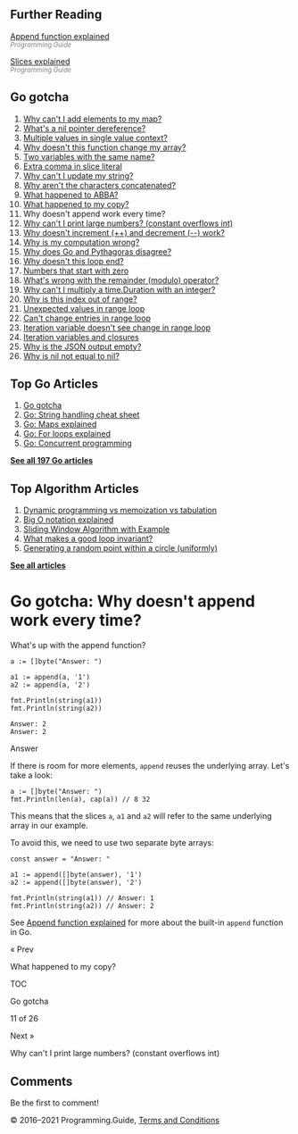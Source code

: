 



## Further Reading

[Append function explained](append-explained.html)  
<span style="color: grey; font-style: italic; font-size: smaller">Programming.Guide</span>

[Slices explained](slices-explained.html)  
<span style="color: grey; font-style: italic; font-size: smaller">Programming.Guide</span>

## Go gotcha

1.  [Why can't I add elements to my map?](gotcha-assignment-entry-nil-map.html)
2.  [What's a nil pointer dereference?](gotcha-nil-pointer-dereference.html)
3.  [Multiple values in single value context?](gotcha-multiple-value-sinlge-value-context.html)
4.  [Why doesn't this function change my array?](gotcha-function-doesnt-change-array.html)
5.  [Two variables with the same name?](gotcha-shadowing-variables.html)
6.  [Extra comma in slice literal](gotcha-missing-comma-slice-array-map-literal.html)
7.  [Why can't I update my string?](gotcha-strings-are-immutable.html)
8.  [Why aren't the characters concatenated?](gotcha-concatenate-rune-string.html)
9.  [What happened to ABBA?](gotcha-trim-string.html)
10. [What happened to my copy?](gotcha-copy-missing.html)
11. Why doesn't append work every time?
12. [Why can't I print large numbers? (constant overflows int)](gotcha-constant-overflows-int.html)
13. [Why doesn't increment (++) and decrement (--) work?](gotcha-increment-decrement-statement.html)
14. [Why is my computation wrong?](gotcha-operator-precedence.html)
15. [Why does Go and Pythagoras disagree?](gotcha-bitwise-operators.html)
16. [Why doesn't this loop end?](gotcha-integer-overflow-wrap-around.html)
17. [Numbers that start with zero](gotcha-octal-decimal-hexadecimal-literal.html)
18. [What's wrong with the remainder (modulo) operator?](gotcha-remainder-modulo-operator.html)
19. [Why can't I multiply a time.Duration with an integer?](gotcha-multiply-duration-integer.html)
20. [Why is this index out of range?](gotcha-index-out-of-range.html)
21. [Unexpected values in range loop](gotcha-unexpected-values-range.html)
22. [Can't change entries in range loop](gotcha-change-value-range.html)
23. [Iteration variable doesn't see change in range loop](gotcha-range-copy-array.html)
24. [Iteration variables and closures](gotcha-data-race-closure.html)
25. [Why is the JSON output empty?](gotcha-json-marshal-empty.html)
26. [Why is nil not equal to nil?](gotcha-why-nil-error-not-equal-nil.html)



## Top Go Articles

1.  [Go gotcha](go-gotcha.html)
2.  [Go: String handling cheat sheet](string-functions-reference-cheat-sheet.html)
3.  [Go: Maps explained](maps-explained.html)
4.  [Go: For loops explained](for-loop.html)
5.  [Go: Concurrent programming](go-concurrency-tutorial.html)

[**See all 197 Go articles**](index.html)

## Top Algorithm Articles

1.  [Dynamic programming vs memoization vs tabulation](../dynamic-programming-vs-memoization-vs-tabulation.html)
2.  [Big O notation explained](../big-o-notation-explained.html)
3.  [Sliding Window Algorithm with Example](../sliding-window-example.html)
4.  [What makes a good loop invariant?](../what-makes-a-good-loop-invariant.html)
5.  [Generating a random point within a circle (uniformly)](../random-point-within-circle.html)

[**See all articles**](../index.html)

# Go gotcha: Why doesn't append work every time?

What's up with the append function?

    a := []byte("Answer: ")

    a1 := append(a, '1')
    a2 := append(a, '2')

    fmt.Println(string(a1))
    fmt.Println(string(a2))

    Answer: 2
    Answer: 2

Answer

If there is room for more elements, `append` reuses the underlying array. Let's take a look:

    a := []byte("Answer: ")
    fmt.Println(len(a), cap(a)) // 8 32

This means that the slices `a`, `a1` and `a2` will refer to the same underlying array in our example.

To avoid this, we need to use two separate byte arrays:

    const answer = "Answer: "

    a1 := append([]byte(answer), '1')
    a2 := append([]byte(answer), '2')

    fmt.Println(string(a1)) // Answer: 1
    fmt.Println(string(a2)) // Answer: 2

See [Append function explained](append-explained.html) for more about the built-in `append` function in Go.

<a href="gotcha-copy-missing.html" class="prev"></a>

« Prev

What happened to my copy?

[](go-gotcha.html#toc)

TOC

Go gotcha

11 of 26

<a href="gotcha-constant-overflows-int.html" class="next"></a>

Next »

Why can't I print large numbers? (constant overflows int)

## Comments

Be the first to comment!

© 2016–2021 Programming.Guide, [Terms and Conditions](../terms-and-conditions.html)
